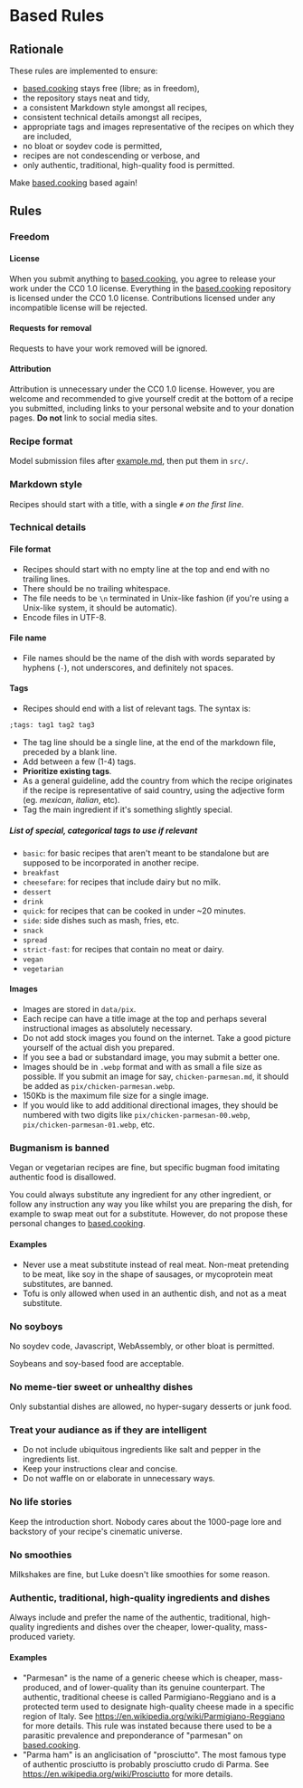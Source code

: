 # Based Rules

## Rationale

These rules are implemented to ensure:
- [based.cooking](https://based.cooking) stays free (libre; as in freedom),
- the repository stays neat and tidy,
- a consistent Markdown style amongst all recipes,
- consistent technical details amongst all recipes,
- appropriate tags and images representative of the recipes on which they are included,
- no bloat or soydev code is permitted,
- recipes are not condescending or verbose, and
- only authentic, traditional, high-quality food is permitted.

Make [based.cooking](https://based.cooking) based again!

## Rules

### Freedom

#### License

When you submit anything to [based.cooking](https://based.cooking), you agree to release your work under the CC0 1.0 license.
Everything in the [based.cooking](https://based.cooking) repository is licensed under the CC0 1.0 license.
Contributions licensed under any incompatible license will be rejected.

#### Requests for removal

Requests to have your work removed will be ignored.

#### Attribution

Attribution is unnecessary under the CC0 1.0 license.
However, you are welcome and recommended to give yourself credit at the bottom of a recipe you submitted, including links to your personal website and to your donation pages.
**Do not** link to social media sites.

### Recipe format

Model submission files after [example.md](example.md), then put them in `src/`.

### Markdown style

Recipes should start with a title, with a single `#` *on the first line*.

### Technical details

#### File format

- Recipes should start with no empty line at the top and end with no trailing lines.
- There should be no trailing whitespace.
- The file needs to be `\n` terminated in Unix-like fashion (if you're using a Unix-like system, it should be automatic).
- Encode files in UTF-8.

#### File name

- File names should be the name of the dish with words separated by hyphens (`-`), not underscores, and definitely not spaces.

#### Tags

- Recipes should end with a list of relevant tags.
The syntax is:

```md
;tags: tag1 tag2 tag3
```

- The tag line should be a single line, at the end of the markdown file, preceded by a blank line.
- Add between a few (1-4) tags.
- **Prioritize existing tags**.
- As a general guideline, add the country from which the recipe originates if the recipe is representative of said country, using the adjective form (eg. *mexican*, *italian*, etc).
- Tag the main ingredient if it's something slightly special.

##### List of special, categorical tags to use if relevant

- `basic`: for basic recipes that aren't meant to be standalone but are supposed
  to be incorporated in another recipe.
- `breakfast`
- `cheesefare`: for recipes that include dairy but no milk.
- `dessert`
- `drink`
- `quick`: for recipes that can be cooked in under ~20 minutes.
- `side`: side dishes such as mash, fries, etc.
- `snack`
- `spread`
- `strict-fast`: for recipes that contain no meat or dairy.
- `vegan`
- `vegetarian`

#### Images

- Images are stored in `data/pix`.
- Each recipe can have a title image at the top and perhaps several instructional images as absolutely necessary.
- Do not add stock images you found on the internet.
Take a good picture yourself of the actual dish you prepared.
- If you see a bad or substandard image, you may submit a better one.
- Images should be in `.webp` format and with as small a file size as possible.
If you submit an image for say, `chicken-parmesan.md`, it should be added as `pix/chicken-parmesan.webp`.
- 150Kb is the maximum file size for a single image.
- If you would like to add additional directional images, they should be numbered with two digits like `pix/chicken-parmesan-00.webp`, `pix/chicken-parmesan-01.webp`, etc.

### Bugmanism is banned

Vegan or vegetarian recipes are fine, but specific bugman food imitating authentic food is disallowed.

You could always substitute any ingredient for any other ingredient, or follow any instruction any way you like whilst you are preparing the dish, for example to swap meat out for a substitute.
However, do not propose these personal changes to [based.cooking](https://based.cooking).

#### Examples

- Never use a meat substitute instead of real meat.
Non-meat pretending to be meat, like soy in the shape of sausages, or mycoprotein meat substitutes, are banned.
- Tofu is only allowed when used in an authentic dish, and not as a meat substitute.

### No soyboys

No soydev code, Javascript, WebAssembly, or other bloat is permitted.

Soybeans and soy-based food are acceptable.

### No meme-tier sweet or unhealthy dishes

Only substantial dishes are allowed, no hyper-sugary desserts or junk food.

### Treat your audiance as if they are intelligent

- Do not include ubiquitous ingredients like salt and pepper in the ingredients list.
- Keep your instructions clear and concise.
- Do not waffle on or elaborate in unnecessary ways.

### No life stories

Keep the introduction short.
Nobody cares about the 1000-page lore and backstory of your recipe's cinematic universe.

### No smoothies

Milkshakes are fine, but Luke doesn't like smoothies for some reason.

### Authentic, traditional, high-quality ingredients and dishes

Always include and prefer the name of the authentic, traditional, high-quality ingredients and dishes over the cheaper, lower-quality, mass-produced variety.

#### Examples

- "Parmesan" is the name of a generic cheese which is cheaper, mass-produced, and of lower-quality than its genuine counterpart.
The authentic, traditional cheese is called Parmigiano-Reggiano and is a protected term used to designate high-quality cheese made in a specific region of Italy.
See https://en.wikipedia.org/wiki/Parmigiano-Reggiano for more details.
This rule was instated because there used to be a parasitic prevalence and preponderance of "parmesan" on [based.cooking](https://based.cooking).
- "Parma ham" is an anglicisation of "prosciutto".
The most famous type of authentic prosciutto is probably prosciutto crudo di Parma.
See https://en.wikipedia.org/wiki/Prosciutto for more details.
